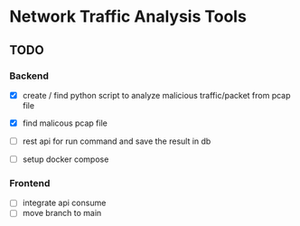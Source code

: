 # Network Traffic Analysis Tools

## TODO

### Backend
- [x] create / find python script to analyze malicious traffic/packet from pcap file
- [x] find malicous pcap file
- [ ] rest api for run command and save the result in db
- [ ] setup docker compose


### Frontend
- [ ] integrate api consume
- [ ] move branch to main
